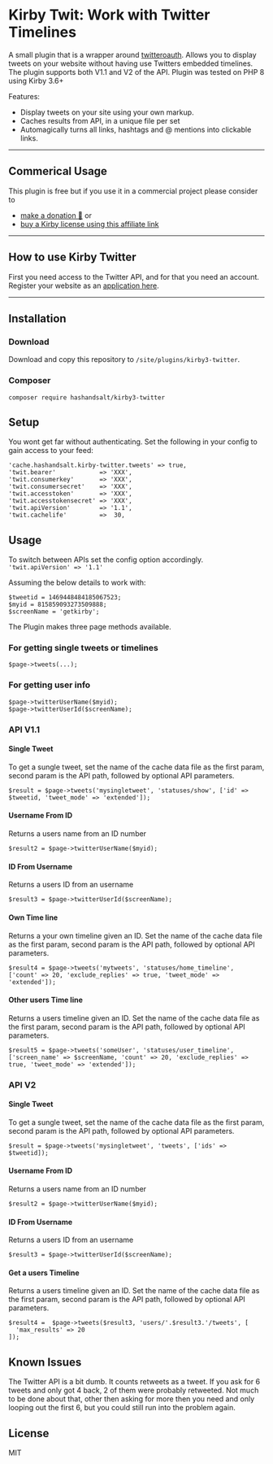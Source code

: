 # Kirby Twit: Work with Twitter Timelines

A small plugin that is a wrapper around [twitteroauth](https://github.com/abraham/twitteroauth). Allows you to display tweets on your website without having use Twitters embedded timelines. The plugin supports both V1.1 and V2 of the API. Plugin was tested on PHP 8 using Kirby 3.6+

Features:

* Display tweets on your site using your own markup.
* Caches results from API, in a unique file per set
* Automagically turns all links, hashtags and @ mentions into clickable links.

****

## Commerical Usage

This plugin is free but if you use it in a commercial project please consider to
- [make a donation 🍻](https://paypal.me/hashandsalt?locale.x=en_GB) or
- [buy a Kirby license using this affiliate link](https://a.paddle.com/v2/click/1129/36141?link=1170)


****

## How to use Kirby Twitter

First you need access to the Twitter API, and for that you need an account. Register your website as an [application here](https://developer.twitter.com/en/apps).

****


## Installation

### Download

Download and copy this repository to `/site/plugins/kirby3-twitter`.


### Composer

```
composer require hashandsalt/kirby3-twitter
```


## Setup

You wont get far without authenticating. Set the following in your config to gain access to your feed:

```
'cache.hashandsalt.kirby-twitter.tweets' => true,
'twit.bearer'            => 'XXX',
'twit.consumerkey'       => 'XXX',
'twit.consumersecret'    => 'XXX',
'twit.accesstoken'       => 'XXX',
'twit.accesstokensecret' => 'XXX',
'twit.apiVersion'        => '1.1',
'twit.cachelife'         =>  30,
```


## Usage

To switch between APIs set the config option accordingly. `'twit.apiVersion' => '1.1'`

Assuming the below details to work with:

```
$tweetid = 1469448484185067523;
$myid = 815859093273509888;
$screenName = 'getkirby';
```

The Plugin makes three page methods available.

### For getting single tweets or timelines
```
$page->tweets(...);
```
### For getting user info
```
$page->twitterUserName($myid);
$page->twitterUserId($screenName);
```


### API V1.1

#### Single Tweet
To get a sungle tweet, set the name of the cache data file as the first param, second param is the API path, followed by optional API parameters.
```
$result = $page->tweets('mysingletweet', 'statuses/show', ['id' => $tweetid, 'tweet_mode' => 'extended']);
```
#### Username From ID
Returns a users name from an ID number
```
$result2 = $page->twitterUserName($myid);
```
#### ID From Username
Returns a users ID from an username

```
$result3 = $page->twitterUserId($screenName);
```
#### Own Time line
Returns a your own timeline given an ID. Set the name of the cache data file as the first param, second param is the API path, followed by optional API parameters.
```
$result4 = $page->tweets('mytweets', 'statuses/home_timeline', ['count' => 20, 'exclude_replies' => true, 'tweet_mode' => 'extended']);
```
#### Other users Time line
Returns a users timeline given an ID. Set the name of the cache data file as the first param, second param is the API path, followed by optional API parameters.
```
$result5 = $page->tweets('someUser', 'statuses/user_timeline', ['screen_name' => $screenName, 'count' => 20, 'exclude_replies' => true, 'tweet_mode' => 'extended']);
```


### API V2

#### Single Tweet
To get a sungle tweet, set the name of the cache data file as the first param, second param is the API path, followed by optional API parameters.

```
$result = $page->tweets('mysingletweet', 'tweets', ['ids' => $tweetid]); 
```

#### Username From ID

Returns a users name from an ID number

``` 
$result2 = $page->twitterUserName($myid);
```

#### ID From Username

Returns a users ID from an username

```
$result3 = $page->twitterUserId($screenName);
```
#### Get a users Timeline

Returns a users timeline given an ID. Set the name of the cache data file as the first param, second param is the API path, followed by optional API parameters.
``` 
$result4 =  $page->tweets($result3, 'users/'.$result3.'/tweets', [
  'max_results' => 20
]);
```

## Known Issues

The Twitter API is a bit dumb. It counts retweets as a tweet. If you ask for 6 tweets and only got 4 back, 2 of them were probably retweeted. Not much to be done about that, other then asking for more then you need and only looping out the first 6, but you could still run into the problem again.


## License

MIT
